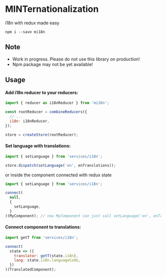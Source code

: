 # MINTernationalization

i18n with redux made easy

`npm i --save mi18n`

## Note
 * Work in progress. Please do not use this library on production!
 * Npm package may not be yet available!

## Usage

#### Add i18n reducer to your reducers:
```javascript
import { reducer as i18nReducer } from 'mi18n';

const rootReducer = combineReducers({
  // ...
  i18n: i18nReducer,
});

store = createStore(rootReducer);
```

#### Set language with translations:
```javascript
import { setLanguage } from 'services/i18n';

store.dispatch(setLanguage('en', enTranslations));
```
or inside the component connected with redux state
```javascript
import { setLanguage } from 'services/i18n';

connect(
  null,
  {
    setLanguage,
  }
)(MyComponent); // now MyComponent can just call setLanguage('en', enTranslations) to change language
```

#### Connect component to translations:
```javascript
import getT from 'services/i18n';

connect(
  state => ({
    translator: getT(state.i18n),
    lang: state.i18n.languageCode,
  })
)(TranslatedComponent);
```
